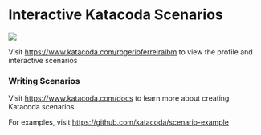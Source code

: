 # Interactive Katacoda Scenarios

[![](http://shields.katacoda.com/katacoda/rogerioferreiraibm/count.svg)](https://www.katacoda.com/rogerioferreiraibm "Get your profile on Katacoda.com")

Visit https://www.katacoda.com/rogerioferreiraibm to view the profile and interactive scenarios

### Writing Scenarios
Visit https://www.katacoda.com/docs to learn more about creating Katacoda scenarios

For examples, visit https://github.com/katacoda/scenario-example
